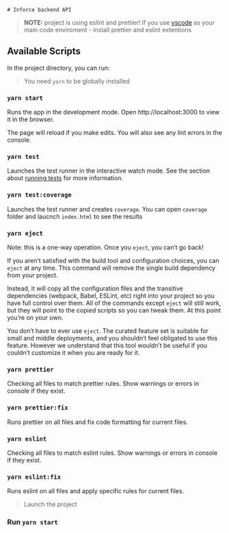     # Inforce backend API

> **NOTE:**
> project is using eslint and prettier! If you use [vscode](https://code.visualstudio.com/) as your main code enviroment - install prettier and eslint extentions

## Available Scripts

In the project directory, you can run:

> You need `yarn` to be globally installed

### `yarn start`

Runs the app in the development mode.
Open http://localhost:3000 to view it in the browser.

The page will reload if you make edits.
You will also see any lint errors in the console.

### `yarn test`

Launches the test runner in the interactive watch mode.
See the section about [running tests](https://create-react-app.dev/docs/running-tests/) for more information.

### `yarn test:coverage`

Launches the test runner and creates `coverage`.
You can open `coverage` folder and laucnch `index.html` to see the results

### `yarn eject`

Note: this is a one-way operation. Once you `eject`, you can’t go back!

If you aren’t satisfied with the build tool and configuration choices, you can `eject` at any time. This command will remove the single build dependency from your project.

Instead, it will copy all the configuration files and the transitive dependencies (webpack, Babel, ESLint, etc) right into your project so you have full control over them. All of the commands except `eject` will still work, but they will point to the copied scripts so you can tweak them. At this point you’re on your own.

You don’t have to ever use `eject`. The curated feature set is suitable for small and middle deployments, and you shouldn’t feel obligated to use this feature. However we understand that this tool wouldn’t be useful if you couldn’t customize it when you are ready for it.

### `yarn prettier`

Checking all files to match prettier rules. Show warnings or errors in console if they exist.

### `yarn prettier:fix`

Runs prettier on all files and fix code formatting for current files.

### `yarn eslint`

Checking all files to match eslint rules. Show warnings or errors in console if they exist.

### `yarn eslint:fix`

Runs eslint on all files and apply specific rules for current files.

> Launch the project

### Run `yarn start`
